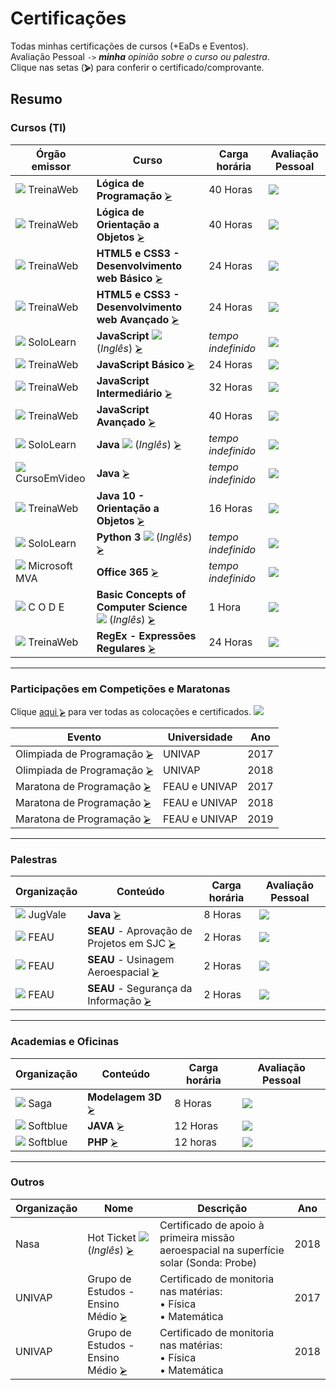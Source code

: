 # Certificações
Todas minhas certificações de cursos (+EaDs e Eventos).  
Avaliação Pessoal `->` ***minha** opinião sobre o curso ou palestra*.  
Clique nas setas (**⮚**) para conferir o certificado/comprovante.

## Resumo
### Cursos (TI)
  | Órgão emissor          | Curso                                                                | Carga horária | Avaliação Pessoal |
  | ---------------------- | -------------------------------------------------------------------- | ------------- | ----------------- |
  | ![][sTW] TreinaWeb     | **Lógica de Programação**                                   [⮚][6]  | 40 Horas           | ![][nota8]   |
  | ![][sTW] TreinaWeb     | **Lógica de Orientação a Objetos**                          [⮚][7]  | 40 Horas           | ![][nota9]   |
  | ![][sTW] TreinaWeb     | **HTML5 e CSS3 - Desenvolvimento web Básico**               [⮚][8]  | 24 Horas           | ![][nota5]   |
  | ![][sTW] TreinaWeb     | **HTML5 e CSS3 - Desenvolvimento web Avançado**             [⮚][9]  | 24 Horas           | ![][nota7]   |
  | ![][sSL] SoloLearn     | **JavaScript** ![][iUS] (*Inglês*)                          [⮚][10] | *tempo indefinido* | ![][nota4]   |  
  | ![][sTW] TreinaWeb     | **JavaScript Básico**                                       [⮚][11] | 24 Horas           | ![][nota6]   |
  | ![][sTW] TreinaWeb     | **JavaScript Intermediário**                                [⮚][12] | 32 Horas           | ![][nota7]   |
  | ![][sTW] TreinaWeb     | **JavaScript Avançado**                                     [⮚][19] | 40 Horas           | ![][nota10]  |
  | ![][sSL] SoloLearn     | **Java** ![][iUS] (*Inglês*)                                [⮚][13] | *tempo indefinido* | ![][nota5]   |
  | ![][sCV] CursoEmVideo  | **Java**                                                    [⮚][14] | *tempo indefinido* | ![][nota9]   |
  | ![][sTW] TreinaWeb     | **Java 10 - Orientação a Objetos**                          [⮚][15] | 16 Horas           | ![][nota10]  |
  | ![][sSL] SoloLearn     | **Python 3** ![][iUS] (*Inglês*)                            [⮚][20] | *tempo indefinido* | ![][nota8]   |
  | ![][sMS] Microsoft MVA | **Office 365**                                              [⮚][16] | *tempo indefinido* | ![][nota5]   |
  | ![][sCD] C O D E       | **Basic Concepts of Computer Science** ![][iUS] (*Inglês*)  [⮚][17] | 1 Hora             | ![][nota2]   |
  | ![][sTW] TreinaWeb     | **RegEx - Expressões Regulares**                            [⮚][18] | 24 Horas           | ![][nota7]   |

---
### Participações em Competições e Maratonas
Clique [aqui ⮚][1] para ver todas as colocações e certificados. ![][medalhas]  

  | Evento                           | Universidade  | Ano  |
  | -------------------------------- | ------------- | ---- |
  | Olimpiada de Programação [⮚][1] | UNIVAP        | 2017 | 
  | Olimpiada de Programação [⮚][1] | UNIVAP        | 2018 |
  | Maratona de Programação  [⮚][1] | FEAU e UNIVAP | 2017 |
  | Maratona de Programação  [⮚][1] | FEAU e UNIVAP | 2018 |
  | Maratona de Programação  [⮚][1] | FEAU e UNIVAP | 2019 |

---
### Palestras
  | Organização      | Conteúdo                                         | Carga horária | Avaliação Pessoal |
  | ---------------- | ------------------------------------------------ | ------------- | ----------------- |
  | ![][sJG] JugVale | **Java** [⮚][2]                                 | 8 Horas       | ![][nota9]        |
  | ![][sFE] FEAU    | **SEAU** - Aprovação de Projetos em SJC [⮚][21] | 2 Horas       | ![][nota8]        |
  | ![][sFE] FEAU    | **SEAU** - Usinagem Aeroespacial        [⮚][22] | 2 Horas       | ![][nota6]        |
  | ![][sFE] FEAU    | **SEAU** - Segurança da Informação      [⮚][23] | 2 Horas       | ![][nota10]       |

---
### Academias e Oficinas
  | Organização       | Conteúdo                 | Carga horária | Avaliação Pessoal |
  | ----------------- | ------------------------ | ------------- | ----------------- |
  | ![][sSG] Saga     | **Modelagem 3D** [⮚][3] | 8 Horas       | ![][nota5]        |
  | ![][sSB] Softblue | **JAVA**         [⮚][4] | 12 Horas      | ![][nota9]        |
  | ![][sSB] Softblue | **PHP**          [⮚][5] | 12 horas      | ![][nota10]       |
   
---
### Outros
  | Organização | Nome                                     | Descrição                                                            | Ano  |
  | ----------- | ---------------------------------------- | -------------------------------------------------------------------- | ---- |
  | Nasa        | Hot Ticket ![][iUS] (*Inglês*) [⮚][24]  | Certificado de apoio à primeira missão aeroespacial na superfície solar (Sonda: Probe)                                                                                                                    | 2018 |
  | UNIVAP      | Grupo de Estudos - Ensino Médio [⮚][25] | Certificado de monitoria nas matérias:<br> • Física<br> • Matemática  | 2017 |
  | UNIVAP      | Grupo de Estudos - Ensino Médio [⮚][25] | Certificado de monitoria nas matérias:<br> • Física<br> • Matemática  | 2018 |

<!-- Links/Certificados -->
[1]: !%20Maratonas%20e%20Competições/
[2]: !%20Palestras/JugVale%20-%20Java.pdf
[3]: !%20Academias%20e%20Oficinas/Saga%20-%20Modelagem%203D.pdf
[4]: !%20Academias%20e%20Oficinas/Softblue%20-%20Java.pdf
[5]: !%20Academias%20e%20Oficinas/Softblue%20-%20PHP.pdf
[6]: Ciência%20da%20Computação/Geral/TreinaWeb%20-%20Lógica%20Programação.pdf
[7]: Ciência%20da%20Computação/Geral/TreinaWeb%20-%20Lógica%20POO.pdf
[8]: Ciência%20da%20Computação/HTML5%20e%20CSS3/TreinaWeb%20-%20Web%20(basico).pdf
[9]: Ciência%20da%20Computação/HTML5%20e%20CSS3/TreinaWeb%20-%20Web%20(avançado).pdf
[10]: Ciência%20da%20Computação/JavaScript/SoloLearn%20-%20JavaScript.pdf
[11]: Ciência%20da%20Computação/JavaScript/TreinaWeb%20-%20JavaScript%20(básico).pdf
[12]: Ciência%20da%20Computação/JavaScript/TreinaWeb%20-%20JavaScript%20(intermediário).pdf
[13]: Ciência%20da%20Computação/Java/SoloLearn%20-%20Java.pdf
[14]: Ciência%20da%20Computação/Java/Curso%20em%20Vídeo%20-%20Curso%20de%20Java.pdf
[15]: Ciência%20da%20Computação/Java/TreinaWeb%20-%20Java%2010%20POO.pdf
[16]: Ciência%20da%20Computação/Office/MVA%20-%20Office%20365.pdf
[17]: Ciência%20da%20Computação/Geral/C%20O%20D%20E%20-%20Hour%20of%20code.pdf
[18]: Ciência%20da%20Computação/Regex/TreinaWeb%20-%20Regex.pdf
[19]: Ciência%20da%20Computação/JavaScript/TreinaWeb%20-%20JavaScript%20(avançado).pdf
[20]: Ciência%20da%20Computação/Python/SoloLearn%20-%20Python.pdf
[21]: !%20Palestras/SEAU%20-%20Aprovação%20Projetos%20(SJC).pdf
[22]: !%20Palestras/SEAU%20-%20Usinagem%20Aeroespacial.pdf
[23]: !%20Palestras/SEAU%20-%20Segurança%20da%20Informação.pdf
[24]: Miscelânea/Nasa%20-%20Hot%20Ticket.pdf
[25]: Miscelânea/Certificado-Monitoria-2017-2018.pdf


[sTW]: i/treina_web19.png
[sSL]: i/solo_learn19.png
[sCD]: i/code19.png
[sCV]: i/cursoemvideo19.png
[sMS]: i/microsoft19.png
[sSG]: i/saga19.png
[sSB]: i/softblue19.png
[sJG]: i/jug19.png
[sFE]: i/feau19.png

[iUS]: i/us19.png

[nota1]: i/n1.png
[nota2]: i/n2.png
[nota3]: i/n3.png
[nota4]: i/n4.png
[nota5]: i/n5.png
[nota6]: i/n6.png
[nota7]: i/n7.png
[nota8]: i/n8.png
[nota9]: i/n9.png
[nota10]: i/n10.png

[medalhas]: i/medalhas.svg

